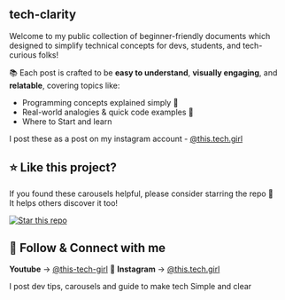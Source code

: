 ## tech-clarity

Welcome to my public collection of beginner-friendly documents which designed to simplify technical concepts for devs, students, and tech-curious folks!

📚 Each post is crafted to be **easy to understand**, **visually engaging**, and **relatable**, covering topics like:
- Programming concepts explained simply 📘
- Real-world analogies & quick code examples 🧠
- Where to Start and learn

I post these as a post on my instagram account - [@this.tech.girl](https://www.instagram.com/this.tech.girl)

## ⭐ Like this project?

If you found these carousels helpful, please consider starring the repo 🙌  
It helps others discover it too!

[![Star this repo](https://img.shields.io/github/stars/this-tech-girl/tech-clarity?style=social)](https://github.com/this-tech-girl/tech-clarity/stargazers)

## 🔗 Follow & Connect with me

**Youtube** → [@this-tech-girl](https://youtube.com/@this-tech-girl)
📸 **Instagram** → [@this.tech.girl](https://www.instagram.com/this.tech.girl)

I post  dev tips, carousels and guide to make tech Simple and clear
